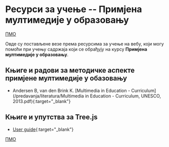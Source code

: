 # Ресурси за учење -- Примјена мултимедије у образовању

[ПМО](/README.md)

Овде су постављене везе према ресурсима за учење на вебу, који могу помоћи при учењу садржаја који се обрађују на курсу **Примјена мултимедије у образовању**.

## Књиге и радови за методичке аспекте примјене мултимедије у обазовању

- Andersen B, van den Brink K. [Multimedia in Education - Curriculum](/predavanja/literatura/Multimedia in Education - Curriculum, UNESCO, 2013.pdf){:target="_blank"}

## Књиге и упутства за Tree.js  

- [User guide](/predavanja/literatura/chemistry-add-in-for-word-user-guide.pdf){:target="_blank"}

[ПМО](/README.md)
